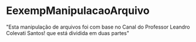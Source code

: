 # EexempManipulacaoArquivo
"Esta manipulação de arquivos foi com base no Canal do Professor Leandro Colevati Santos! que está dividida em duas partes" 
